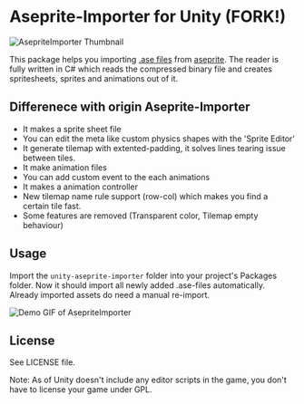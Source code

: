 # Aseprite-Importer for Unity (FORK!)
![AsepriteImporter Thumbnail](GitHub/AsepriteImporterUnity.png)

This package helps you importing [.ase files](https://github.com/aseprite/aseprite/blob/master/docs/ase-file-specs.md) from [aseprite](https://www.aseprite.org/). The reader is fully written in C# which reads the compressed binary file and creates spritesheets, sprites and animations out of it.

## Differenece with origin Aseprite-Importer
* It makes a sprite sheet file
* You can edit the meta like custom physics shapes with the 'Sprite Editor'
* It generate tilemap with extented-padding, it solves lines tearing issue between tiles.
* It make animation files
* You can add custom event to the each animations
* It makes a animation controller
* New tilemap name rule support (row-col) which makes you find a certain tile fast.
* Some features are removed (Transparent color, Tilemap empty behaviour) 


## Usage
Import the ```unity-aseprite-importer``` folder into your project's Packages folder. Now it should import all newly added .ase-files automatically. Already imported assets do need a manual re-import.

![Demo GIF of AsepriteImporter](GitHub/aseprite-importer-demo.gif)


## License

See LICENSE file.

Note: As of Unity doesn't include any editor scripts in the game, you don't have to license your game under GPL.
